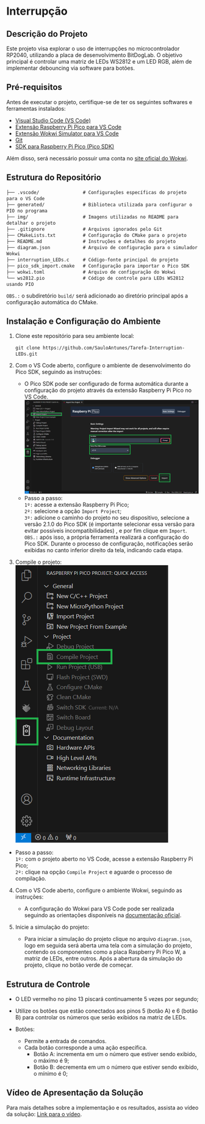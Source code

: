 # Interrupção  

## Descrição do Projeto  

Este projeto visa explorar o uso de interrupções no microcontrolador RP2040, utilizando a placa de desenvolvimento BitDogLab. O objetivo principal é controlar uma matriz de LEDs WS2812 e um LED RGB, além de implementar debouncing via software para botões.  

## Pré-requisitos  

Antes de executar o projeto, certifique-se de ter os seguintes softwares e ferramentas instalados:  

- [Visual Studio Code (VS Code)](https://code.visualstudio.com/download)  
- [Extensão Raspberry Pi Pico para VS Code](https://marketplace.visualstudio.com/items?itemName=raspberry-pi.raspberry-pi-pico)  
- [Extensão Wokwi Simulator para VS Code](https://marketplace.visualstudio.com/items?itemName=Wokwi.wokwi-vscode)  
- [Git](https://git-scm.com/downloads)  
- [SDK para Raspberry Pi Pico (Pico SDK)](#instalação-e-configuração-do-ambiente)  

Além disso, será necessário possuir uma conta no [site oficial do Wokwi](https://wokwi.com/).  

## Estrutura do Repositório  

```
├── .vscode/                # Configurações específicas do projeto para o VS Code
├── generated/              # Biblioteca utilizada para configurar o PIO no programa
├── img/                    # Imagens utilizadas no README para detalhar o projeto
├── .gitignore              # Arquivos ignorados pelo Git
├── CMakeLists.txt          # Configuração do CMake para o projeto
├── README.md               # Instruções e detalhes do projeto
├── diagram.json            # Arquivo de configuração para o simulador Wokwi
├── interruption_LEDs.c     # Código-fonte principal do projeto
├── pico_sdk_import.cmake   # Configuração para importar o Pico SDK
├── wokwi.toml              # Arquivo de configuração do Wokwi
└── ws2812.pio              # Código de controle para LEDs WS2812 usando PIO
```
`OBS.:` o subdiretório `build/` será adicionado ao diretório principal após a configuração automática do CMake.  

## Instalação e Configuração do Ambiente
1. Clone este repositório para seu ambiente local:  
   ```
   git clone https://github.com/SauloAntunes/Tarefa-Interruption-LEDs.git  
   ```

2. Com o VS Code aberto, configure o ambiente de desenvolvimento do Pico SDK, seguindo as instruções:  
    - O Pico SDK pode ser configurado de forma automática durante a configuração do projeto através da extensão Raspberry Pi Pico no VS Code.  
    ![Configuração do Pico SDK](img/Config-Pico-SDK.png)  
    - Passo a passo:  
    `1º:` acesse a extensão Raspberry Pi Pico;  
     `2º:` selecione a opção `Import Project`;  
    `3º:` adicione o caminho do projeto no seu dispositivo, selecione a versão 2.1.0 do Pico SDK (é importante selecionar essa versão para evitar possíveis incompatibilidades) , e por fim clique em `Import`.  
    `OBS.:` após isso, a própria ferramenta realizará a configuração do Pico SDK. Durante o processo de configuração, notificações serão exibidas no canto inferior direito da tela, indicando cada etapa.  

3. Compile o projeto:  
  ![Compilar projeto](img/Compile-Project.png)
  - Passo a passo:  
    `1º:` com o projeto aberto no VS Code, acesse a extensão Raspberry Pi Pico;  
    `2º:` clique na opção `Compile Project` e aguarde o processo de compilação.   

4. Com o VS Code aberto, configure o ambiente Wokwi, seguindo as instruções:
    - A configuração do Wokwi para VS Code pode ser realizada seguindo as orientações disponíveis na [documentação oficial](https://docs-wokwi-com.translate.goog/vscode/getting-started?_x_tr_sl=en&_x_tr_tl=pt&_x_tr_hl=pt&_x_tr_pto=tc&_x_tr_hist=true).

5. Inicie a simulação do projeto:  
    - Para iniciar a simulação do projeto clique no arquivo `diagram.json`, logo em seguida será aberta uma tela com a simulação do projeto, contendo os componentes como a placa Raspberry Pi Pico W, a matriz de LEDs, entre outros. Após a abertura da simulação do projeto, clique no botão verde de começar.  

## Estrutura de Controle  

- O LED vermelho no pino 13 piscará continuamente 5 vezes por segundo;  
- Utilize os botões que estão conectados aos pinos 5 (botão A) e 6 (botão B) para controlar os números que serão exibidos na matriz de LEDs.  

- Botões:  
  - Permite a entrada de comandos.  
  - Cada botão corresponde a uma ação específica.  
    - Botão A: incrementa em um o número que estiver sendo exibido, o máximo é 9;  
    - Botão B: decrementa em um o número que estiver sendo exibido, o mínimo é 0;  

## Vídeo de Apresentação da Solução

Para mais detalhes sobre a implementação e os resultados, assista ao vídeo da solução: [Link para o vídeo](https://drive.google.com/file/d/15_BBW1FBh_uwqchlbBu_TSyDITDJTUnE/view?usp=sharing).  
